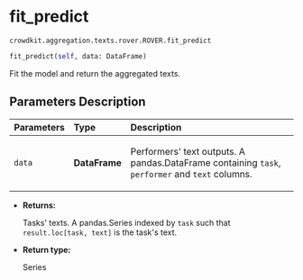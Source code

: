 # fit_predict

`crowdkit.aggregation.texts.rover.ROVER.fit_predict`

```python
fit_predict(self, data: DataFrame)
```

Fit the model and return the aggregated texts.

## Parameters Description

| Parameters | Type | Description |
| :----------| :----| :-----------|
`data`|**DataFrame**|<p>Performers&#x27; text outputs. A pandas.DataFrame containing `task`, `performer` and `text` columns.</p>

* **Returns:**

  Tasks' texts.
A pandas.Series indexed by `task` such that `result.loc[task, text]`
is the task's text.

* **Return type:**

  Series

